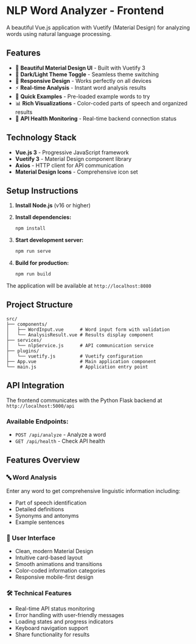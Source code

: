 # NLP Word Analyzer - Frontend

A beautiful Vue.js application with Vuetify (Material Design) for analyzing words using natural language processing.

## Features

- 🎨 **Beautiful Material Design UI** - Built with Vuetify 3
- 🌙 **Dark/Light Theme Toggle** - Seamless theme switching
- 📱 **Responsive Design** - Works perfectly on all devices
- ⚡ **Real-time Analysis** - Instant word analysis results
- 🎯 **Quick Examples** - Pre-loaded example words to try
- 📊 **Rich Visualizations** - Color-coded parts of speech and organized results
- 🔄 **API Health Monitoring** - Real-time backend connection status

## Technology Stack

- **Vue.js 3** - Progressive JavaScript framework
- **Vuetify 3** - Material Design component library
- **Axios** - HTTP client for API communication
- **Material Design Icons** - Comprehensive icon set

## Setup Instructions

1. **Install Node.js** (v16 or higher)

2. **Install dependencies:**
   ```bash
   npm install
   ```

3. **Start development server:**
   ```bash
   npm run serve
   ```

4. **Build for production:**
   ```bash
   npm run build
   ```

The application will be available at `http://localhost:8080`

## Project Structure

```
src/
├── components/
│   ├── WordInput.vue      # Word input form with validation
│   └── AnalysisResult.vue # Results display component
├── services/
│   └── nlpService.js      # API communication service
├── plugins/
│   └── vuetify.js         # Vuetify configuration
├── App.vue                # Main application component
└── main.js                # Application entry point
```

## API Integration

The frontend communicates with the Python Flask backend at `http://localhost:5000/api`

### Available Endpoints:
- `POST /api/analyze` - Analyze a word
- `GET /api/health` - Check API health

## Features Overview

### 🔤 Word Analysis
Enter any word to get comprehensive linguistic information including:
- Part of speech identification
- Detailed definitions
- Synonyms and antonyms
- Example sentences

### 🎨 User Interface
- Clean, modern Material Design
- Intuitive card-based layout
- Smooth animations and transitions
- Color-coded information categories
- Responsive mobile-first design

### 🛠 Technical Features
- Real-time API status monitoring
- Error handling with user-friendly messages
- Loading states and progress indicators
- Keyboard navigation support
- Share functionality for results